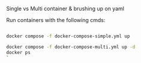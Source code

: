 Single vs Multi container & brushing up on yaml 

Run containers with the following cmds: 

```bash

docker compose -f docker-compose-simple.yml up

docker compose -f docker-compose-multi.yml up -d
docker ps
`